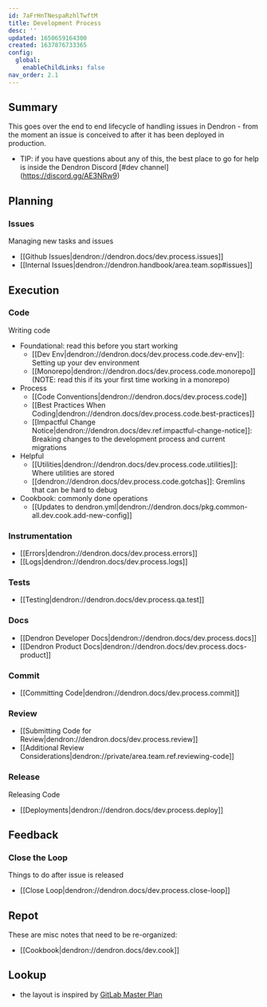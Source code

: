 ```yaml
---
id: 7aFrHnTNespaRzhlTwftM
title: Development Process
desc: ''
updated: 1650659164300
created: 1637876733365
config:
  global:
    enableChildLinks: false
nav_order: 2.1
---
```


## Summary

This goes over the end to end lifecycle of handling issues in Dendron - from the moment an issue is conceived to after it has been deployed in production.

- TIP: if you have questions about any of this, the best place to go for help is inside the Dendron Discord [#dev channel] (https://discord.gg/AE3NRw9)

## Planning

### Issues

Managing new tasks and issues

- [[Github Issues|dendron://dendron.docs/dev.process.issues]]
- [[Internal Issues|dendron://dendron.handbook/area.team.sop#issues]]

## Execution

### Code

Writing code

- Foundational: read this before you start working
  - [[Dev Env|dendron://dendron.docs/dev.process.code.dev-env]]: Setting up your dev environment
  - [[Monorepo|dendron://dendron.docs/dev.process.code.monorepo]] (NOTE: read this if its your first time working in a monorepo)
- Process
  - [[Code Conventions|dendron://dendron.docs/dev.process.code]]
  - [[Best Practices When Coding|dendron://dendron.docs/dev.process.code.best-practices]]
  - [[Impactful Change Notice|dendron://dendron.docs/dev.ref.impactful-change-notice]]: Breaking changes to the development process and current migrations
- Helpful
  - [[Utilities|dendron://dendron.docs/dev.process.code.utilities]]: Where utilities are stored
  - [[dendron://dendron.docs/dev.process.code.gotchas]]: Gremlins that can be hard to debug
- Cookbook: commonly done operations
  - [[Updates to dendron.yml|dendron://dendron.docs/pkg.common-all.dev.cook.add-new-config]]

### Instrumentation

- [[Errors|dendron://dendron.docs/dev.process.errors]]
- [[Logs|dendron://dendron.docs/dev.process.logs]]

### Tests

- [[Testing|dendron://dendron.docs/dev.process.qa.test]]

### Docs

- [[Dendron Developer Docs|dendron://dendron.docs/dev.process.docs]]
- [[Dendron Product Docs|dendron://dendron.docs/dev.process.docs-product]]

### Commit

- [[Committing Code|dendron://dendron.docs/dev.process.commit]]

### Review

- [[Submitting Code for Review|dendron://dendron.docs/dev.process.review]]
- [[Additional Review Considerations|dendron://private/area.team.ref.reviewing-code]]

### Release

Releasing Code

- [[Deployments|dendron://dendron.docs/dev.process.deploy]]

## Feedback

### Close the Loop

Things to do after issue is released

- [[Close Loop|dendron://dendron.docs/dev.process.close-loop]]

## Repot

These are misc notes that need to be re-organized:

- [[Cookbook|dendron://dendron.docs/dev.cook]]

## Lookup

- the layout is inspired by [GitLab Master Plan](https://about.gitlab.com/blog/2016/09/13/gitlab-master-plan/)
